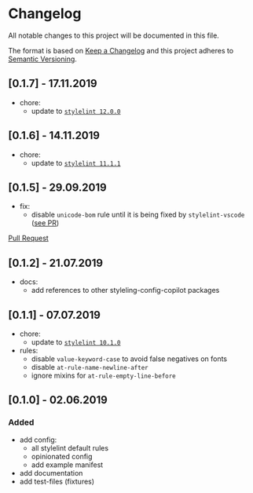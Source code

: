 # Changelog
All notable changes to this project will be documented in this file.

The format is based on [Keep a Changelog](http://keepachangelog.com/en/1.0.0/)
and this project adheres to [Semantic Versioning](http://semver.org/spec/v2.0.0.html).

## [0.1.7] - 17.11.2019
- chore:
  - update to [`stylelint 12.0.0`](https://github.com/stylelint/stylelint/blob/master/CHANGELOG.md#1200)

## [0.1.6] - 14.11.2019
- chore:
  - update to [`stylelint 11.1.1`](https://github.com/stylelint/stylelint/blob/master/CHANGELOG.md#1111)

## [0.1.5] - 29.09.2019
- fix:
  - disable `unicode-bom` rule until it is being fixed by `stylelint-vscode` ([see PR](https://github.com/shinnn/stylelint-vscode/pull/12))

[Pull Request](https://github.com/shinnn/stylelint-vscode/pulls)
## [0.1.2] - 21.07.2019
- docs:
  - add references to other styleling-config-copilot packages

## [0.1.1] - 07.07.2019
- chore:
  - update to [`stylelint 10.1.0`](https://github.com/stylelint/stylelint/blob/master/CHANGELOG.md#1010)
- rules:
  - disable `value-keyword-case` to avoid false negatives on fonts
  - disable `at-rule-name-newline-after`
  - ignore mixins for `at-rule-empty-line-before`

## [0.1.0] - 02.06.2019

### Added
- add config:
  - all stylelint default rules
  - opinionated config
  - add example manifest
- add documentation
- add test-files (fixtures)
